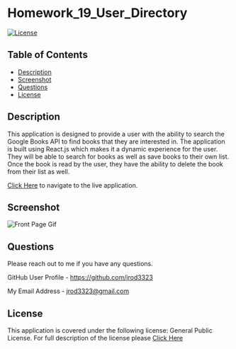 # Homework_19_User_Directory

[![License](https://img.shields.io/badge/license-GPL%20v%203.0-green)](https://choosealicense.com/licenses/gpl-3.0/)

## Table of Contents 

* [Description](#description)
* [Screenshot](#screenshot)
* [Questions](#questions)
* [License](#license)

## Description 

This application is designed to provide a user with the ability to search the Google Books API to find books that they are interested in. The application is built using React.js which makes it a dynamic experience for the user.  They will be able to search for books as well as save books to their own list.  Once the book is read by the user, they have the ability to delete the book from their list as well.  

[Click Here](https://google-books-react-jared.herokuapp.com/) to navigate to the live application. 

## Screenshot

![Front Page Gif](./client/public/books.gif)

## Questions

Please reach out to me if you have any questions.

GitHub User Profile - https://github.com/jrod3323

My Email Address - jrod3323@gmail.com


## License

This application is covered under the following license: General Public License.  For full description of the license please [Click Here](https://choosealicense.com/licenses/gpl-3.0/)

